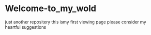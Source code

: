 # Welcome-to_my_wold
just another repositery
this ismy first viewing page
please consider my heartful suggestions 
